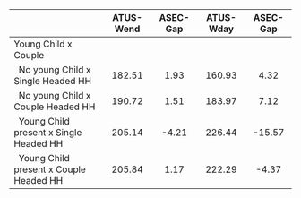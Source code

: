 
|                      |    ATUS-Wend |     ASEC-Gap |    ATUS-Wday |     ASEC-Gap |
| -------------------- | :----------: | :----------: | :----------: | :----------: |
| Young Child x Couple |              |              |              |              |
| &nbsp;&nbsp;No young Child x Single Headed HH |       182.51 |         1.93 |       160.93 |         4.32 |
| &nbsp;&nbsp;No young Child x Couple Headed HH |       190.72 |         1.51 |       183.97 |         7.12 |
| &nbsp;&nbsp;Young Child present x Single Headed HH |       205.14 |        -4.21 |       226.44 |       -15.57 |
| &nbsp;&nbsp;Young Child present x Couple Headed HH |       205.84 |         1.17 |       222.29 |        -4.37 |

